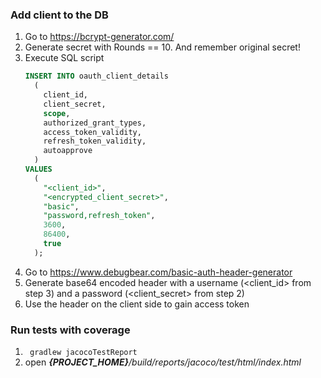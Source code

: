 [//]: # (TODO: add disctiption)

### Add client to the DB

1. Go to https://bcrypt-generator.com/
2. Generate secret with Rounds == 10. And remember original secret!
3. Execute SQL script
    ``` sql
    INSERT INTO oauth_client_details
      (
        client_id,
        client_secret,
        scope,
        authorized_grant_types,
        access_token_validity,
        refresh_token_validity,
        autoapprove
      )
    VALUES
      (
        "<client_id>",
        "<encrypted_client_secret>",
        "basic",
        "password,refresh_token",
        3600,
        86400,
        true
      );
    ```
4. Go to https://www.debugbear.com/basic-auth-header-generator
5. Generate base64 encoded header with a username (<client_id> from step 3) and a password (<client_secret> from step 2)
6. Use the header on the client side to gain access token

### Run tests with coverage

1. ``` gradlew jacocoTestReport```
2. open ***{PROJECT_HOME}**/build/reports/jacoco/test/html/index.html*
